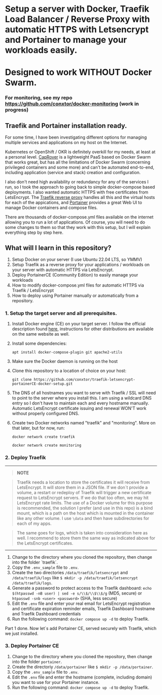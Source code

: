 # Setup a server with Docker, Traefik Load Balancer / Reverse Proxy with automatic HTTPS with Letsencrypt and Portainer to manage your workloads easily.
# Designed to work WITHOUT Docker Swarm. 
### For monitoring, see my repo https://github.com/conxtor/docker-monitoring (work in progress)

## Traefik and Portainer installation ready. 

For some time, I have been investigating different options for managing multiple services and applications on my host on the Internet.  

Kubernetes or OpenShift / OKR is definitely overkill for my needs, at least at a personal level. [CapRover](https://caprover.com/) is a lightweight PaaS based on Docker Swarm that works great, but has all the limitations of Docker Swarm (concerning privileged containers and some more) and can't be automated end-to-end, including application (service and stack) creation and configuration. 

I also don't need high availability or redundancy for any of the services I run, so I took the approach to going back to simple docker-compose based deployments. I also wanted automatic HTTPS with free certificates from LetsEncrypt. The [Traefik reverse proxy](https://traefik.io/traefik/) handles all this and the virtual hosts for each of the appications, and [Portainer](https://www.portainer.io/) provides a great Web UI to manage Docker containers and compose files.  

There are thousands of docker-compose.yml files available on the internet allowing you to run a lot of applications. Of course, you will need to do some changes to them so that they work with this setup, but I will explain everything step by step here.  

## What will I learn in this repository? 

1. Setup Docker on your server (I use Ubuntu 22.04 LTS, so YMMV)
2. Setup Traefik as a reverse proxy for your applications / workloads on your server with automatic HTTPS via LetsEncrypt. 
3. Deploy PortainerCE (Community Edition) to easily manage your workloads
4. How to modify docker-compose.yml files for automatic HTTPS via Traefik / LetsEncrypt
5. How to deploy using Portainer manually or automatically from a repository. 

### 1. Setup the target server and all prerequisites. 

1. Install Docker engine (CE) on your target server. I follow the official description found [here](https://docs.docker.com/engine/install/ubuntu/), instructions for other distributions are available on the same website as well. 
2. Install some dependencies: 

   `apt install docker-compose-plugin git apache2-utils`

3. Make sure the Docker daemon is running on the host
4. Clone this repository to a location of choice on your host: 

    `git clone https://github.com/conxtor/traefik-letsencrypt-portainerCE-docker-setup.git`
    
5. The DNS of all hostnames you want to serve with Traefik / SSL will need to point to the server where you install this. I am using a wildcard DNS entry so I don't have to maintain each and every hostname manually. Automatic LetsEncrypt certificate issuing and renewal WON'T work without properly configured DNS. 
6. Create two Docker networks named "traefik" and "monitoring". More on that later, but for now, run: 


   `docker network create traefik`


   `docker network create monitoring` 

### 2. Deploy Traefik

---
>  **NOTE**


> Traefik needs a location to store the certificates it will receive from LetsEncrypt. It will store them in a JSON file. If we don´t provide a volume, a restart or redeploy of Traefik will trigger a new certificate request to LetsEncrypt servers. If we do that too often, we may hit LetsEncrypt rate limits. The use of a Docker volume for this purpose is recommended, the solution I prefer (and use in this repo) is a bind mount, which is a path on the host which is mounted in the container like any other volume. I use `\data` and then have subdirectories for each of my apps.


> The same goes for logs, which is taken into consideration here as well. I recommend to store them the same way as indicated above for the LetsEncrypt certificates.

---
    
  1. Change to the directory where you cloned the repository, then change into the folder ´traefik´. 
  2. Copy the `.env_sample` file to `.env`.
  3. Create the two directories `/data/traefik/letsencrypt` and `/data/traefik/logs` like `$ mkdir -p /data/traefik/letsencrypt /data/traefik/logs`. 
  4. Generate a password to protect access to the Traefik dashboard: `echo $(htpasswd -nB user) | sed -e s/\\$/\\$\\$/g` (MD5, secure) or `htpasswd -snb <user> <password>` (SHA, less secure)
  4. Edit the `.env` file and enter your real email for LetsEncrypt registration and certificate expiration reminder emails, Traefik Dashboard hostname and Traefik Dashboard credentials 
  5. Run the following command: `docker compose up -d` to deploy Traefik. 

Part 1 done. Now let´s add Portainer CE, served securely with Traefik, which we just installed.

### 3. Deploy Portainer CE

  1. Change to the directory where you cloned the repository, then change into the folder `portainer`.
  2. Create the directoriy `/data/portainer` like `$ mkdir -p /data/portainer`. 
  3. Copy the `.env_sample` file to `.env`.
  4. Edit the `.env` file and enter the hostname (complete, including domain) you want to use for your Portainer instance. 
  5. Run the following command: `docker compose up -d` to deploy Traefik.
